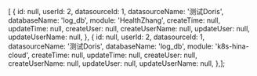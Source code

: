 [
  {
id: null,
userId: 2,
datasourceId: 1,
datasourceName: '测试Doris',
databaseName: 'log_db',
module: 'HealthZhang',
createTime: null,
updateTime: null,
createUser: null,
createUserName: null,
updateUser: null,
updateUserName: null,
},
{
id: null,
userId: 2,
datasourceId: 1,
datasourceName: '测试Doris',
databaseName: 'log_db',
module: 'k8s-hina-cloud',
createTime: null,
updateTime: null,
createUser: null,
createUserName: null,
updateUser: null,
updateUserName: null,
},];
